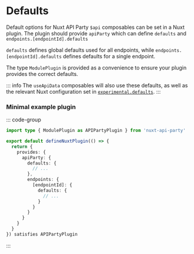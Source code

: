 # Defaults

Default options for Nuxt API Party `$api` composables can be set in a Nuxt plugin. The plugin should provide `apiParty` which can define `defaults` and `endpoints.[endpointId].defaults`

`defaults` defines global defaults used for all endpoints, while `endpoints.[endpointId].defaults` defines defaults for a single endpoint.

The type `ModulePlugin` is provided as a convenience to ensure your plugin provides the correct defaults.

::: info
The `useApiData` composables will also use these defaults, as well as the relevant Nuxt configuration set in [`experimental.defaults`](https://nuxt.com/docs/4.x/guide/going-further/experimental-features#defaults).
:::

### Minimal example plugin

::: code-group
```ts {7-9,12-14} [plugins/apiparty-defaults.ts]
import type { ModulePlugin as APIPartyPlugin } from 'nuxt-api-party'

export default defineNuxtPlugin(() => {
  return {
    provides: {
      apiParty: {
        defaults: {
          // ...
        },
        endpoints: {
          [endpointId]: {
            defaults: {
              // ...
            }
          }
        }
      }
    }
  }
}) satisfies APIPartyPlugin
```
:::
